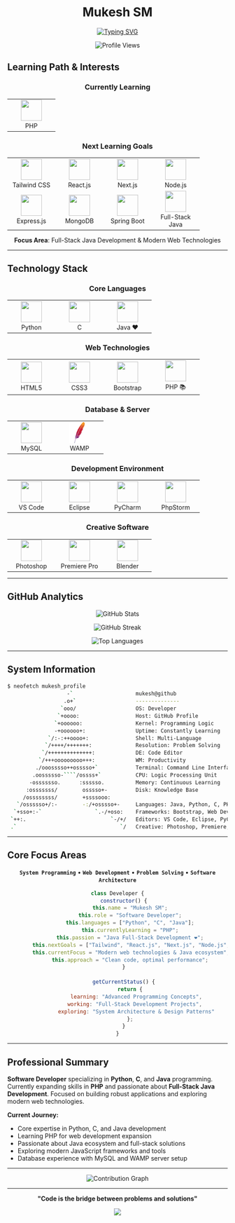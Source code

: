 # <div align="center">**Mukesh SM**</div>

<div align="center">
  
  [![Typing SVG](https://readme-typing-svg.herokuapp.com?font=JetBrains+Mono&weight=500&size=20&pause=1000&color=00D4AA&center=true&vCenter=true&width=500&lines=Software+Developer;System+Programmer;Tech+Enthusiast)](https://git.io/typing-svg)
  
  <img src="https://komarev.com/ghpvc/?username=mukeshsm&label=Profile%20Views&color=brightgreen&style=flat-square" alt="Profile Views" />
  
</div>

## **Learning Path & Interests**

<div align="center">

### **Currently Learning**
<table>
<tr>
<td align="center" width="96">
<img src="https://cdn.jsdelivr.net/gh/devicons/devicon/icons/php/php-original.svg" width="48" height="48" />
<br>PHP
</td>
</tr>
</table>

### **Next Learning Goals**
<table>
<tr>
<td align="center" width="96">
<img src="https://cdn.jsdelivr.net/gh/devicons/devicon/icons/tailwindcss/tailwindcss-original.svg" width="48" height="48" />
<br>Tailwind CSS
</td>
<td align="center" width="96">
<img src="https://cdn.jsdelivr.net/gh/devicons/devicon/icons/react/react-original.svg" width="48" height="48" />
<br>React.js
</td>
<td align="center" width="96">
<img src="https://cdn.jsdelivr.net/gh/devicons/devicon/icons/nextjs/nextjs-original.svg" width="48" height="48" />
<br>Next.js
</td>
<td align="center" width="96">
<img src="https://cdn.jsdelivr.net/gh/devicons/devicon/icons/nodejs/nodejs-original.svg" width="48" height="48" />
<br>Node.js
</td>
</tr>
<tr>
<td align="center" width="96">
<img src="https://cdn.jsdelivr.net/gh/devicons/devicon/icons/express/express-original.svg" width="48" height="48" />
<br>Express.js
</td>
<td align="center" width="96">
<img src="https://cdn.jsdelivr.net/gh/devicons/devicon/icons/mongodb/mongodb-original.svg" width="48" height="48" />
<br>MongoDB
</td>
<td align="center" width="96">
<img src="https://cdn.jsdelivr.net/gh/devicons/devicon/icons/spring/spring-original.svg" width="48" height="48" />
<br>Spring Boot
</td>
<td align="center" width="96">
<img src="https://cdn.jsdelivr.net/gh/devicons/devicon/icons/java/java-original.svg" width="48" height="48" />
<br>Full-Stack Java
</td>
</tr>
</table>

**Focus Area**: Full-Stack Java Development & Modern Web Technologies

</div>

---

## **Technology Stack**

<div align="center">

### **Core Languages**
<table>
<tr>
<td align="center" width="96">
<img src="https://cdn.jsdelivr.net/gh/devicons/devicon/icons/python/python-original.svg" width="48" height="48" />
<br>Python
</td>
<td align="center" width="96">
<img src="https://cdn.jsdelivr.net/gh/devicons/devicon/icons/c/c-original.svg" width="48" height="48" />
<br>C
</td>
<td align="center" width="96">
<img src="https://cdn.jsdelivr.net/gh/devicons/devicon/icons/java/java-original.svg" width="48" height="48" />
<br>Java ❤️
</td>
</tr>
</table>

### **Web Technologies**
<table>
<tr>
<td align="center" width="96">
<img src="https://cdn.jsdelivr.net/gh/devicons/devicon/icons/html5/html5-original.svg" width="48" height="48" />
<br>HTML5
</td>
<td align="center" width="96">
<img src="https://cdn.jsdelivr.net/gh/devicons/devicon/icons/css3/css3-original.svg" width="48" height="48" />
<br>CSS3
</td>
<td align="center" width="96">
<img src="https://cdn.jsdelivr.net/gh/devicons/devicon/icons/bootstrap/bootstrap-original.svg" width="48" height="48" />
<br>Bootstrap
</td>
<td align="center" width="96">
<img src="https://cdn.jsdelivr.net/gh/devicons/devicon/icons/php/php-original.svg" width="48" height="48" />
<br>PHP 📚
</td>
</tr>
</table>

### **Database & Server**
<table>
<tr>
<td align="center" width="96">
<img src="https://cdn.jsdelivr.net/gh/devicons/devicon/icons/mysql/mysql-original.svg" width="48" height="48" />
<br>MySQL
</td>
<td align="center" width="96">
<img src="https://raw.githubusercontent.com/devicons/devicon/master/icons/apache/apache-original.svg" width="48" height="48" />
<br>WAMP
</td>
</tr>
</table>

### **Development Environment**
<table>
<tr>
<td align="center" width="96">
<img src="https://cdn.jsdelivr.net/gh/devicons/devicon/icons/vscode/vscode-original.svg" width="48" height="48" />
<br>VS Code
</td>
<td align="center" width="96">
<img src="https://cdn.jsdelivr.net/gh/devicons/devicon/icons/eclipse/eclipse-original.svg" width="48" height="48" />
<br>Eclipse
</td>
<td align="center" width="96">
<img src="https://cdn.jsdelivr.net/gh/devicons/devicon/icons/pycharm/pycharm-original.svg" width="48" height="48" />
<br>PyCharm
</td>
<td align="center" width="96">
<img src="https://cdn.jsdelivr.net/gh/devicons/devicon/icons/phpstorm/phpstorm-original.svg" width="48" height="48" />
<br>PhpStorm
</td>
</tr>
</table>

### **Creative Software**
<table>
<tr>
<td align="center" width="96">
<img src="https://cdn.jsdelivr.net/gh/devicons/devicon/icons/photoshop/photoshop-plain.svg" width="48" height="48" />
<br>Photoshop
</td>
<td align="center" width="96">
<img src="https://cdn.jsdelivr.net/gh/devicons/devicon/icons/premierepro/premierepro-plain.svg" width="48" height="48" />
<br>Premiere Pro
</td>
<td align="center" width="96">
<img src="https://cdn.jsdelivr.net/gh/devicons/devicon/icons/blender/blender-original.svg" width="48" height="48" />
<br>Blender
</td>
</tr>
</table>

</div>

---

## **GitHub Analytics**

<div align="center">
  
  ![GitHub Stats](https://github-readme-stats.vercel.app/api?username=mukeshsm&show_icons=true&theme=dark&hide_border=true&bg_color=0D1117&title_color=00D4AA&icon_color=00D4AA&text_color=FFFFFF)
  
  ![GitHub Streak](https://github-readme-streak-stats.herokuapp.com/?user=mukeshsm&theme=dark&hide_border=true&background=0D1117&stroke=00D4AA&ring=00D4AA&fire=FF6B6B&currStreakNum=FFFFFF&sideNums=FFFFFF&currStreakLabel=00D4AA&sideLabels=00D4AA)
  
  ![Top Languages](https://github-readme-stats.vercel.app/api/top-langs/?username=mukeshsm&layout=compact&theme=dark&hide_border=true&bg_color=0D1117&title_color=00D4AA&text_color=FFFFFF)
  
</div>

---

## **System Information**

```bash
$ neofetch mukesh_profile
                   -`                    mukesh@github
                  .o+`                   --------------
                 `ooo/                   OS: Developer
                `+oooo:                  Host: GitHub Profile
               `+oooooo:                 Kernel: Programming Logic
               -+oooooo+:                Uptime: Constantly Learning
             `/:-:++oooo+:               Shell: Multi-Language
            `/++++/+++++++:              Resolution: Problem Solving
           `/++++++++++++++:             DE: Code Editor
          `/+++ooooooooo+++:             WM: Productivity
         ./ooosssso++osssso+`            Terminal: Command Line Interface
        .oossssso-````/ossss+`           CPU: Logic Processing Unit
       -osssssso.      :ssssso.          Memory: Continuous Learning
      :osssssss/        osssso+-         Disk: Knowledge Base
     /ossssssss/        +ssssooo:        
   `/ossssso+/:-        -:/+osssso+-     Languages: Java, Python, C, PHP
  `+sso+:-`                 `.-/+oso:    Frameworks: Bootstrap, Web Dev
 `++:.                           `-/+/   Editors: VS Code, Eclipse, PyCharm
 .`                                 `/   Creative: Photoshop, Premiere, Blender
```

---

## **Core Focus Areas**

<div align="center">
  
**`System Programming`** • **`Web Development`** • **`Problem Solving`** • **`Software Architecture`**

```javascript
class Developer {
    constructor() {
        this.name = "Mukesh SM";
        this.role = "Software Developer";
        this.languages = ["Python", "C", "Java"];
        this.currentlyLearning = "PHP";
        this.passion = "Java Full-Stack Development ❤️";
        this.nextGoals = ["Tailwind", "React.js", "Next.js", "Node.js", "Express.js", "MongoDB"];
        this.currentFocus = "Modern web technologies & Java ecosystem";
        this.approach = "Clean code, optimal performance";
    }
    
    getCurrentStatus() {
        return {
            learning: "Advanced Programming Concepts",
            working: "Full-Stack Development Projects", 
            exploring: "System Architecture & Design Patterns"
        };
    }
}
```

</div>

---

## **Professional Summary**

**Software Developer** specializing in **Python**, **C**, and **Java** programming. Currently expanding skills in **PHP** and passionate about **Full-Stack Java Development**. Focused on building robust applications and exploring modern web technologies.

**Current Journey:**
- Core expertise in Python, C, and Java development
- Learning PHP for web development expansion
- Passionate about Java ecosystem and full-stack solutions
- Exploring modern JavaScript frameworks and tools
- Database experience with MySQL and WAMP server setup

---

<div align="center">
  
  ![Contribution Graph](https://github-readme-activity-graph.vercel.app/graph?username=mukeshsm&theme=github-compact&bg_color=0D1117&color=00D4AA&line=00D4AA&point=FFFFFF&area=true&hide_border=true)
  
  ---
  
  **"Code is the bridge between problems and solutions"**
  
  <img src="https://github-profile-trophy.vercel.app/?username=mukeshsm&theme=darkhub&no-frame=true&no-bg=true&margin-w=4&row=1&column=6" />
  
</div>
